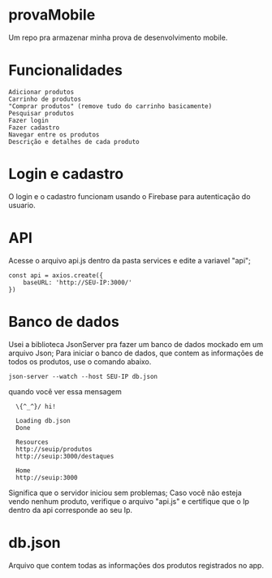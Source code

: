 # provaMobile

Um repo pra armazenar minha prova de desenvolvimento mobile.

# Funcionalidades

```
Adicionar produtos
Carrinho de produtos
"Comprar produtos" (remove tudo do carrinho basicamente)
Pesquisar produtos
Fazer login
Fazer cadastro
Navegar entre os produtos
Descrição e detalhes de cada produto
```

# Login e cadastro

O login e o cadastro funcionam usando o Firebase para autenticação do usuario.

# API

Acesse o arquivo api.js dentro da pasta services e edite a variavel "api";
```
const api = axios.create({
    baseURL: 'http://SEU-IP:3000/'
})
```

# Banco de dados
Usei a biblioteca JsonServer pra fazer um banco de dados mockado em um arquivo Json;
Para iniciar o banco de dados, que contem as informações de todos os produtos, use o comando abaixo.

```json-server --watch --host SEU-IP db.json```

quando você ver essa mensagem
```
  \{^_^}/ hi!

  Loading db.json
  Done

  Resources
  http://seuip/produtos
  http://seuip:3000/destaques

  Home
  http://seuip:3000
```

Significa que o servidor iniciou sem problemas;
Caso você não esteja vendo nenhum produto, verifique o arquivo "api.js" e certifique que o Ip dentro da api corresponde ao seu Ip.

# db.json
Arquivo que contem todas as informações dos produtos registrados no app.




